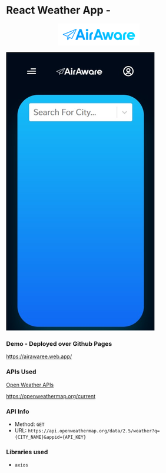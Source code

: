 # React Weather App - 

<p align="center">
    <img width="220"  src="src/assets/images/logo.png">
</p>

![Screenshot](https://github.com/iamharshit955/Weather_App/blob/master/src/assets/images/Screenshot%202023-05-22%20192753.jpg)


### Demo - Deployed over Github Pages 
https://airawaree.web.app/


### APIs Used
[Open Weather APIs](https://openweathermap.org/)

https://openweathermap.org/current

### API Info
* Method: `GET`
* URL: `https://api.openweathermap.org/data/2.5/weather?q={CITY_NAME}&appid={API_KEY}`


### Libraries used
* `axios`




